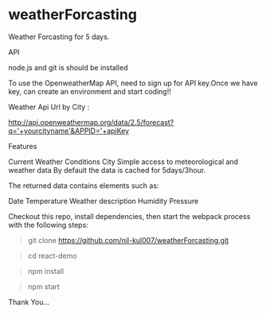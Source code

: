 # weatherForcasting

Weather Forcasting for 5 days.

API

node.js and git is should be installed

To use the OpenweatherMap API, need to sign up for API key.Once we have key, can create an environment and start coding!!

Weather Api Url by City :

http://api.openweathermap.org/data/2.5/forecast?q='+yourcityname'&APPID='+apiKey

Features

Current Weather Conditions City Simple access to meteorological and weather data By default the data is cached for 5days/3hour.

The returned data contains elements such as:

Date Temperature Weather description Humidity Pressure

Checkout this repo, install dependencies, then start the webpack process with the following steps:

> git clone https://github.com/nil-kul007/weatherForcasting.git

> cd react-demo

> npm install

> npm start


Thank You...
